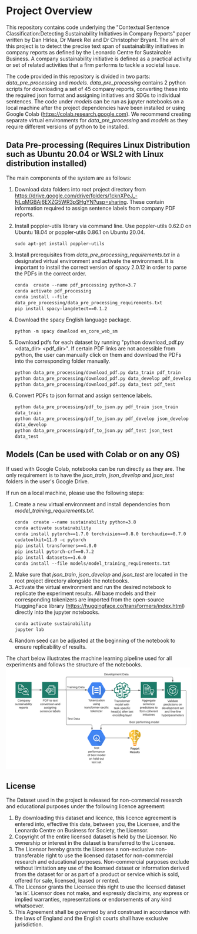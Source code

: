 Project Overview
========

This repository contains code underlying the "Contextual Sentence Classification:Detecting Sustainability Initiatives in Company Reports" paper written by Dan Hirlea, Dr Marek Rei and Dr Christopher Bryant. The aim of this project is to detect the precise text span of sustainability initiatives in company reports as defined by the Leonardo Centre for Sustainable Business. A company sustainability initiative is defined as a practical activity or set of related activities that a firm performs to tackle a societal issue.

The code provided in this repository is divided in two parts: *data_pre_processing* and *models*. *data_pre_processing* contains 2 python scripts for downloading a set of 45 company reports, converting these into the required json format and assigning initiatives and SDGs to individual sentences. The code under *models* can be run as jupyter notebooks on a local machine after the project dependencies have been installed or using Google Colab (https://colab.research.google.com). We recommend creating separate virtual environments for *data_pre_processing*  and *models* as they require different versions of python to be installed.

Data Pre-processing (Requires Linux Distribution such as Ubuntu 20.04 or WSL2 with Linux distribution installed)
------------

The main components of the system are as follows:

1) Download data folders into root project directory from https://drive.google.com/drive/folders/1cknXPeJ_-NLqMGBAj6EXZG5WR3pSHgYN?usp=sharing. These contain information required to assign sentence labels from company PDF reports.
2) Install poppler-utils library via command line. Use poppler-utils 0.62.0 on Ubuntu 18.04 or poppler-utils 0.86.1 on Ubuntu 20.04.

    ```
    sudo apt-get install poppler-utils 
    ```

3) Install prerequisites from *data_pre_processing_requirements.txt* in a designated virtual environment and activate the environment. It is important to install the correct version of spacy 2.0.12 in order to parse the PDFs in the correct order.
    ```
    conda  create --name pdf_processing python=3.7 
    conda activate pdf_processing
    conda install --file data_pre_processing/data_pre_processing_requirements.txt
    pip install spacy-langdetect==0.1.2
    ```
4) Download the spacy English language package.
    ```
    python -m spacy download en_core_web_sm
    ```
5) Download pdfs for each dataset by running "python download_pdf.py <data_dir> <pdf_dir>". If certain PDF links are not accessible from python, the user can manually click on them and download the PDFs into the corresponding folder manually. 
    ```
    python data_pre_processing/download_pdf.py data_train pdf_train
    python data_pre_processing/download_pdf.py data_develop pdf_develop
    python data_pre_processing/download_pdf.py data_test pdf_test
    ```
6) Convert PDFs to json format and assign sentence labels. 
    ```
    python data_pre_processing/pdf_to_json.py pdf_train json_train data_train
    python data_pre_processing/pdf_to_json.py pdf_develop json_develop data_develop
    python data_pre_processing/pdf_to_json.py pdf_test json_test data_test
    ```
Models (Can be used with Colab or on any OS)
------------
If used with Google Colab, notebooks can be run directly as they are. The only requirement is to have the *json_train*, *json_develop* and *json_test* folders in the user's Google Drive.

If run on a local machine, please use the following steps:

1) Create a new virtual environment and install dependencies from *model_training_requirements.txt*. 
    ```
    conda  create --name sustainability python=3.8
    conda activate sustainability
    conda install pytorch==1.7.0 torchvision==0.8.0 torchaudio==0.7.0 cudatoolkit=11.0 -c pytorch
    pip install transformers==4.0.0
    pip install pytorch-crf==0.7.2
    pip install datasets==1.6.0
    conda install --file models/model_training_requirements.txt
    ```
2) Make sure that *json_train*, *json_develop* and *json_test* are located in the root project directory alongside the notebooks. 
3) Activate the virtual environment and run the desired notebook to replicate the experiment results. All base models and their corresponding tokenizers are imported from the open-source HuggingFace library (https://huggingface.co/transformers/index.html) directly into the jupyter notebooks.
    ```
    conda activate sustainability
    jupyter lab
    ```
4) Random seed can be adjusted at the beginning of the notebook to ensure replicability of results.

The chart below illustrates the machine learning pipeline used for all experiments and follows the structure of the notebooks.
![alt text](https://github.com/dhirlea/contextual_sentence_classification/blob/main/Sustainability%20Transformer%20Pipeline.png)


License
------------

The Dataset used in the project is released for non-commercial research and educational purposes under the following licence agreement:

1. By downloading this dataset and licence, this licence agreement is entered into, effective this date, between you, the Licensee, and the Leonardo Centre on Business for Society, the Licensor.
2. Copyright of the entire licensed dataset is held by the Licensor. No ownership or interest in the dataset is transferred to the Licensee.
3. The Licensor hereby grants the Licensee a non-exclusive non-transferable right to use the licensed dataset for non-commercial research and educational purposes.
Non-commercial purposes exclude without limitation any use of the licensed dataset or information derived from the dataset for or as part of a product or service which is sold, offered for sale, licensed, leased or rented.
4. The Licensor grants the Licensee this right to use the licensed dataset ‘as is’. Licensor does not make, and expressly disclaims, any express or implied warranties, representations or endorsements of any kind whatsoever.
5. This Agreement shall be governed by and construed in accordance with the laws of England and the English courts shall have exclusive jurisdiction.